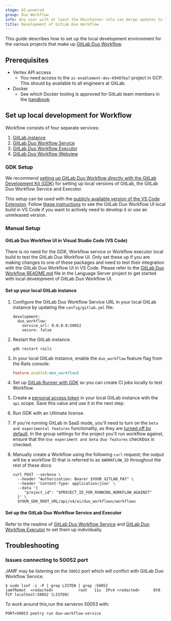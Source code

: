 ```yaml
---
stage: AI-powered
group: Duo Workflow
info: Any user with at least the Maintainer role can merge updates to this content. For details, see https://docs.gitlab.com/ee/development/development_processes.html#development-guidelines-review.
title: Development of GitLab Duo Workflow
---
```


This guide describes how to set up the local development environment for the various projects that make up [GitLab Duo Workflow](../../user/duo_workflow/_index.md).

## Prerequisites

- Vertex API access
  - You need access to the `ai-enablement-dev-69497ba7` project in GCP. This should by available to all engineers at GitLab.
- Docker
  - See which Docker tooling is approved for GitLab team members in the [handbook](https://handbook.gitlab.com/handbook/tools-and-tips/mac/#docker-desktop).

## Set up local development for Workflow

Workflow consists of four separate services:

1. [GitLab instance](https://gitlab.com/gitlab-org/gitlab/)
1. [GitLab Duo Workflow Service](https://gitlab.com/gitlab-org/duo-workflow/duo-workflow-service)
1. [GitLab Duo Workflow Executor](https://gitlab.com/gitlab-org/duo-workflow/duo-workflow-executor/)
1. [GitLab Duo Workflow Webview](https://gitlab.com/gitlab-org/editor-extensions/gitlab-lsp/-/blob/main/packages/webview_duo_workflow/README.md)

### GDK Setup

We recommend [setting up GitLab Duo Workflow directly with the GitLab Development Kit (GDK)](https://gitlab.com/gitlab-org/gitlab-development-kit/-/blob/main/doc/howto/duo_workflow.md?ref_type=heads)
for setting up local versions of GitLab, the GitLab Duo Workflow Service and Executor.

This setup can be used with the [publicly available version of the VS Code Extension](https://marketplace.visualstudio.com/items?itemName=GitLab.gitlab-workflow).
Follow [these instructions](#gitlab-duo-workflow-ui-in-visual-studio-code-vs-code) to see the GitLab Duo Workflow UI local build in VS Code if you want to actively need to develop it or use an unreleased version.

### Manual Setup

#### GitLab Duo Workflow UI in Visual Studio Code (VS Code)

There is no need for the GDK, Workflow service or Workflow executor local build to test the GitLab Duo Workflow UI.
Only set these up if you are making changes to one of these packages and need to test their integration with the GitLab Duo Workflow UI in VS Code.
Please refer to the [GitLab Duo Workflow README.md](https://gitlab.com/gitlab-org/editor-extensions/gitlab-lsp/-/blob/main/packages/webview_duo_workflow/README.md) file in the Language Server project to get started with local development of GitLab Duo Workflow UI.

#### Set up your local GitLab instance

1. Configure the GitLab Duo Workflow Service URL in your local GitLab instance by updating the `config/gitlab.yml` file:

   ```dotenv
   development:
     duo_workflow:
       service_url: 0.0.0.0:50052
       secure: false
   ```

1. Restart the GitLab instance.

   ```shell
   gdk restart rails
   ```

1. In your local GitLab instance, enable the `duo_workflow` feature flag from the Rails console:

   ```ruby
   Feature.enable(:duo_workflow)
   ```

1. Set up [GitLab Runner with GDK](https://gitlab.com/gitlab-org/gitlab-development-kit/blob/main/doc/howto/runner.md) so you can create CI jobs locally to test Workflow.
1. Create a [personal access token](../../user/profile/personal_access_tokens.md) in your local GitLab instance with the `api` scope. Save this value and use it in the next step.
1. Run GDK with an Ultimate license.
1. If you're running GitLab in SaaS mode, you'll need to turn on the `beta and experimental features` functionality, as they are [turned off by default](../../user/gitlab_duo/turn_on_off.md#turn-on-beta-and-experimental-features). In the group settings for the project you'll run workflow against, ensure that the `Use experiment and beta Duo features` checkbox is checked.
1. Manually create a Workflow using the following `curl` request; the output will be a workflow ID that is referred to as `$WORKFLOW_ID` throughout the rest of these docs:

   ```shell
   curl POST --verbose \
     --header "Authorization: Bearer $YOUR_GITLAB_PAT" \
     --header 'Content-Type: application/json' \
     --data '{
        "project_id": "$PROJECT_ID_FOR_RUNNING_WORKFLOW_AGAINST"
     }' \
     $YOUR_GDK_ROOT_URL/api/v4/ai/duo_workflows/workflows
   ```

#### Set up the GitLab Duo Workflow Service and Executor

Refer to the readme of [GitLab Duo Workflow Service](https://gitlab.com/gitlab-org/duo-workflow/duo-workflow-service) and [GitLab Duo Workflow Executor](https://gitlab.com/gitlab-org/duo-workflow/duo-workflow-executor/) to set them up individually.

## Troubleshooting

### Issues connecting to 50052 port

JAMF may be listening on the `50052` port which will conflict with GitLab Duo Workflow Service.

```shell
$ sudo lsof -i -P | grep LISTEN | grep :50052
jamfRemot  <redacted>           root   11u  IPv4 <redacted>      0t0    TCP localhost:50052 (LISTEN)
```

To work around this,run the serveron 50053 with:

```shell
PORT=50053 poetry run duo-workflow-service
```
